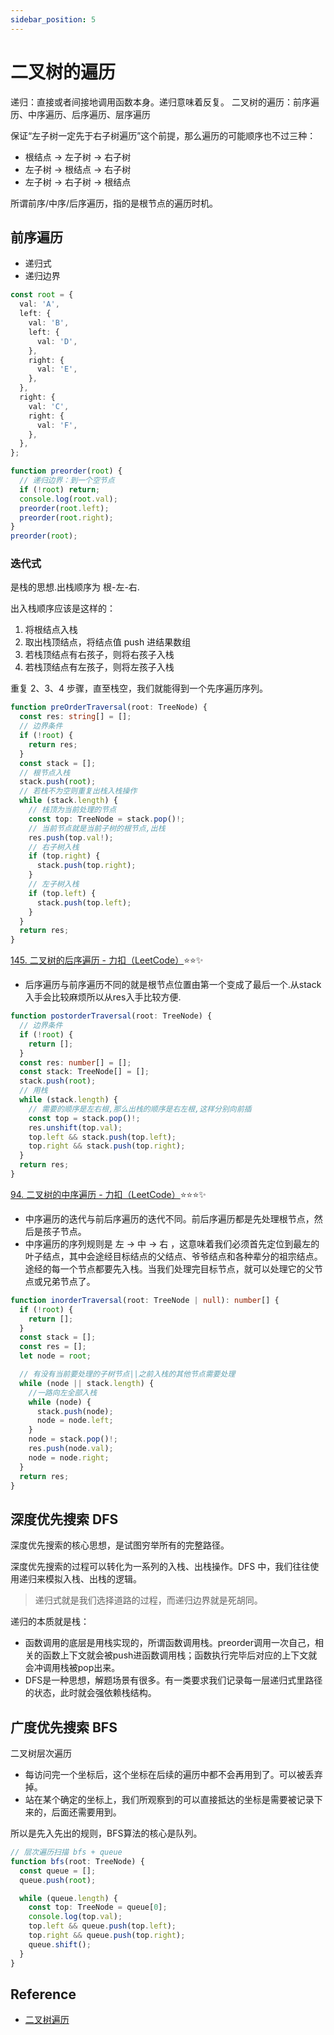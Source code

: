 ```yaml
---
sidebar_position: 5
---
```


# 二叉树的遍历

递归：直接或者间接地调用函数本身。递归意味着反复。
二叉树的遍历：前序遍历、中序遍历、后序遍历、层序遍历

保证“左子树一定先于右子树遍历”这个前提，那么遍历的可能顺序也不过三种：

- 根结点 -> 左子树 -> 右子树
- 左子树 -> 根结点 -> 右子树
- 左子树 -> 右子树 -> 根结点

所谓前序/中序/后序遍历，指的是根节点的遍历时机。

## 前序遍历

- 递归式
- 递归边界

```ts
const root = {
  val: 'A',
  left: {
    val: 'B',
    left: {
      val: 'D',
    },
    right: {
      val: 'E',
    },
  },
  right: {
    val: 'C',
    right: {
      val: 'F',
    },
  },
};

function preorder(root) {
  // 递归边界：到一个空节点
  if (!root) return;
  console.log(root.val);
  preorder(root.left);
  preorder(root.right);
}
preorder(root);
```

### 迭代式

是栈的思想.出栈顺序为 根-左-右.

出入栈顺序应该是这样的：

1. 将根结点入栈
2. 取出栈顶结点，将结点值 push 进结果数组
3. 若栈顶结点有右孩子，则将右孩子入栈
4. 若栈顶结点有左孩子，则将左孩子入栈

重复 2、3、4 步骤，直至栈空，我们就能得到一个先序遍历序列。

```ts
function preOrderTraversal(root: TreeNode) {
  const res: string[] = [];
  // 边界条件
  if (!root) {
    return res;
  }
  const stack = [];
  // 根节点入栈
  stack.push(root);
  // 若栈不为空则重复出栈入栈操作
  while (stack.length) {
    // 栈顶为当前处理的节点
    const top: TreeNode = stack.pop()!;
    // 当前节点就是当前子树的根节点,出栈
    res.push(top.val!);
    // 右子树入栈
    if (top.right) {
      stack.push(top.right);
    }
    // 左子树入栈
    if (top.left) {
      stack.push(top.left);
    }
  }
  return res;
}
```

[145. 二叉树的后序遍历 - 力扣（LeetCode）](https://leetcode.cn/problems/binary-tree-postorder-traversal)⭐⭐✨

- 后序遍历与前序遍历不同的就是根节点位置由第一个变成了最后一个.从stack入手会比较麻烦所以从res入手比较方便.

```ts
function postorderTraversal(root: TreeNode) {
  // 边界条件
  if (!root) {
    return [];
  }
  const res: number[] = [];
  const stack: TreeNode[] = [];
  stack.push(root);
  // 用栈
  while (stack.length) {
    // 需要的顺序是左右根,那么出栈的顺序是右左根,这样分别向前插
    const top = stack.pop()!;
    res.unshift(top.val);
    top.left && stack.push(top.left);
    top.right && stack.push(top.right);
  }
  return res;
}
```

[94. 二叉树的中序遍历 - 力扣（LeetCode）](https://leetcode.cn/problems/binary-tree-inorder-traversal/)⭐⭐⭐✨

- 中序遍历的迭代与前后序遍历的迭代不同。前后序遍历都是先处理根节点，然后是孩子节点。
- 中序遍历的序列规则是 左 -> 中 -> 右 ，这意味着我们必须首先定位到最左的叶子结点，其中会途经目标结点的父结点、爷爷结点和各种辈分的祖宗结点。途经的每一个节点都要先入栈。当我们处理完目标节点，就可以处理它的父节点或兄弟节点了。

```ts
function inorderTraversal(root: TreeNode | null): number[] {
  if (!root) {
    return [];
  }
  const stack = [];
  const res = [];
  let node = root;

  // 有没有当前要处理的子树节点||之前入栈的其他节点需要处理
  while (node || stack.length) {
    //一路向左全部入栈
    while (node) {
      stack.push(node);
      node = node.left;
    }
    node = stack.pop()!;
    res.push(node.val);
    node = node.right;
  }
  return res;
}
```

## 深度优先搜索 DFS

深度优先搜索的核心思想，是试图穷举所有的完整路径。

深度优先搜索的过程可以转化为一系列的入栈、出栈操作。DFS 中，我们往往使用递归来模拟入栈、出栈的逻辑。

> 递归式就是我们选择道路的过程，而递归边界就是死胡同。

递归的本质就是栈：

- 函数调用的底层是用栈实现的，所谓函数调用栈。preorder调用一次自己，相关的函数上下文就会被push进函数调用栈；函数执行完毕后对应的上下文就会冲调用栈被pop出来。
- DFS是一种思想，解题场景有很多。有一类要求我们记录每一层递归式里路径的状态，此时就会强依赖栈结构。

## 广度优先搜索 BFS

二叉树层次遍历

- 每访问完一个坐标后，这个坐标在后续的遍历中都不会再用到了。可以被丢弃掉。
- 站在某个确定的坐标上，我们所观察到的可以直接抵达的坐标是需要被记录下来的，后面还需要用到。

所以是先入先出的规则，BFS算法的核心是队列。

```ts
// 层次遍历扫描 bfs + queue
function bfs(root: TreeNode) {
  const queue = [];
  queue.push(root);

  while (queue.length) {
    const top: TreeNode = queue[0];
    console.log(top.val);
    top.left && queue.push(top.left);
    top.right && queue.push(top.right);
    queue.shift();
  }
}
```

## Reference

- [二叉树遍历](https://juejin.cn/book/6844733800300150797/section/6844733800346288142#heading-4)
